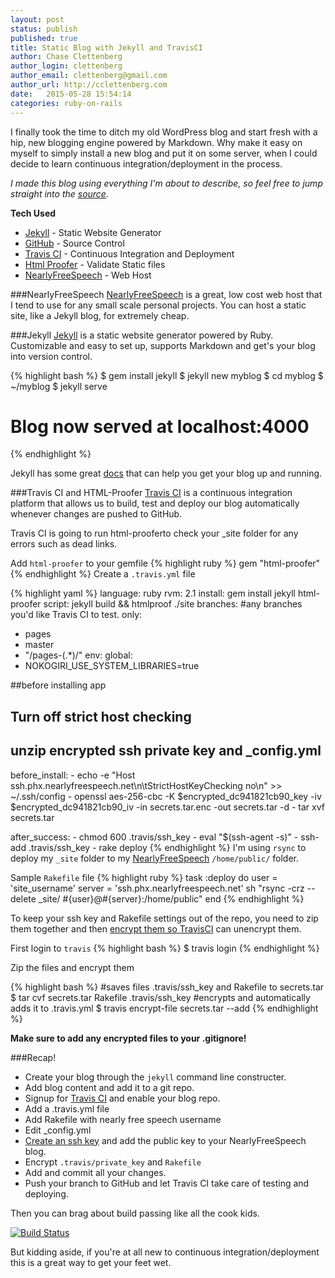 ```yaml
---
layout: post
status: publish
published: true
title: Static Blog with Jekyll and TravisCI
author: Chase Clettenberg
author_login: clettenberg
author_email: clettenberg@gmail.com
author_url: http://cclettenberg.com
date:   2015-05-28 15:54:14
categories: ruby-on-rails
---
```


I finally took the time to ditch my old WordPress blog and start fresh with
a hip, new blogging engine powered by Markdown. Why make it easy on myself to
simply install a new blog and put it on some server, when I could decide to learn
continuous integration/deployment in the process.

*I made this blog using everything I'm about to describe, so feel free to jump straight into the [source](https://github.com/cacqw7/blog).*

**Tech Used**

 - [Jekyll](http://jekyllrb.com/) - Static Website Generator
 - [GitHub](http://github.com/) - Source Control
 - [Travis CI](https://travis-ci.org/) - Continuous Integration and Deployment
 - [Html Proofer](https://github.com/gjtorikian/html-proofer) - Validate Static files
 - [NearlyFreeSpeech](https://www.nearlyfreespeech.net/) - Web Host



###NearlyFreeSpeech
[NearlyFreeSpeech](http://nearlyfreespeech.net) is a great, low cost web host that I tend to use for any small scale personal projects. You can host a static site, like a Jekyll blog, for extremely cheap.

###Jekyll
[Jekyll](http://jekyllrb.com/) is a static website generator powered by Ruby. Customizable and easy to set up, supports Markdown and get's your blog into version control.

{% highlight bash %}
$ gem install jekyll
$ jekyll new myblog
$ cd myblog
$ ~/myblog $ jekyll serve
# Blog now served at localhost:4000
{% endhighlight %}

Jekyll has some great [docs](http://jekyllrb.com/docs/usage/) that can help you get your blog up and running.

###Travis CI and HTML-Proofer
[Travis CI](https://travis-ci.org/) is a continuous integration platform that allows us to build, test and deploy our blog automatically whenever changes are pushed to GitHub.

Travis CI is going to run html-prooferto check your _site folder for any errors such as dead links.

Add `html-proofer` to your gemfile
{% highlight ruby %}
gem "html-proofer"
{% endhighlight %}
Create a `.travis.yml` file

{% highlight yaml %}
language: ruby
rvm: 2.1
install: gem install jekyll html-proofer
script: jekyll build && htmlproof ./site
branches:
  #any branches you'd like Travis CI to test.
  only:
  - pages
  - master
  - "/pages-(.*)/"
env:
  global:
  - NOKOGIRI_USE_SYSTEM_LIBRARIES=true

##before installing app
## Turn off strict host checking
## unzip encrypted ssh private key and _config.yml
before_install:
    - echo -e "Host ssh.phx.nearlyfreespeech.net\n\tStrictHostKeyChecking no\n" >> ~/.ssh/config
    - openssl aes-256-cbc -K $encrypted_dc941821cb90_key -iv $encrypted_dc941821cb90_iv
      -in secrets.tar.enc -out secrets.tar -d
    - tar xvf secrets.tar

after_success:
    - chmod 600 .travis/ssh_key
    - eval "$(ssh-agent -s)"
    - ssh-add .travis/ssh_key
    - rake deploy
{% endhighlight %}
I'm using `rsync` to deploy my `_site` folder to my [NearlyFreeSpeech](http://nearlyfreespeech.net) `/home/public/` folder.

Sample `Rakefile` file
{% highlight ruby %}
task :deploy do
  user = 'site_username'
  server = 'ssh.phx.nearlyfreespeech.net'
  sh "rsync -crz --delete _site/ #{user}@#{server}:/home/public"
end
{% endhighlight %}



To keep your ssh key and Rakefile settings out of the repo, you need to zip them together and then [encrypt them so TravisCI](http://docs.travis-ci.com/user/encrypting-files/) can unencrypt them.

First login to `travis`
{% highlight bash %}
$ travis login
{% endhighlight %}

Zip the files and encrypt them

{% highlight bash %}
#saves files .travis/ssh_key and Rakefile to secrets.tar
$ tar cvf secrets.tar Rakefile .travis/ssh_key
#encrypts and automatically adds it to .travis.yml
$ travis encrypt-file secrets.tar --add
{% endhighlight %}

**Make sure to add any encrypted files to your .gitignore!**

###Recap!

* Create your blog through the `jekyll` command line constructer.
* Add blog content and add it to a git repo.
* Signup for [Travis CI](http://travis-ci.org) and enable your blog repo.
* Add a .travis.yml file
* Add Rakefile with nearly free speech username
* Edit _config.yml
* [Create an ssh key](https://help.github.com/articles/generating-ssh-keys/) and add the public key to your NearlyFreeSpeech blog.
* Encrypt `.travis/private_key` and `Rakefile`
* Add and commit all your changes.
* Push your branch to GitHub and let Travis CI take care of testing and deploying.

Then you can brag about build passing like all the cook kids.

[![Build Status](https://travis-ci.org/cacqw7/blog.svg?branch=master)](https://travis-ci.org/cacqw7/blog)

But kidding aside, if you're at all new to continuous integration/deployment this is a great way to get your feet wet.
